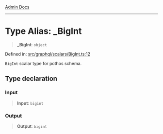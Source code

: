[Admin Docs](/)

***

# Type Alias: \_BigInt

> **\_BigInt**: `object`

Defined in: [src/graphql/scalars/BigInt.ts:12](https://github.com/PalisadoesFoundation/talawa-api/blob/37e2d6abe1cabaa02f97a3c6c418b81e8fcb5a13/src/graphql/scalars/BigInt.ts#L12)

`BigInt` scalar type for pothos schema.

## Type declaration

### Input

> **Input**: `bigint`

### Output

> **Output**: `bigint`
